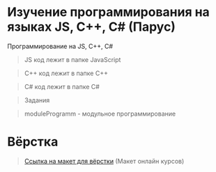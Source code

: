 # Изучение программирования на языках JS, С++, С# (Парус)
Программирование на JS, C++, C#

> JS код лежит в папке JavaScript

> C++ код лежит в папке C++

> C# код лежит в папке C#

> Задания

> moduleProgramm - модульное программирование

# Вёрстка
 > <a href="https://www.figma.com/file/pS0KnmQeYHoKPXXrocNBB8/Product?node-id=0%3A1" target="_blank">Ссылка на макет для вёрстки</a> (Макет онлайн курсов)